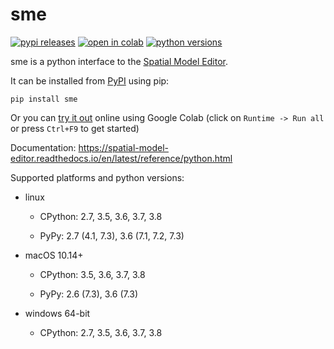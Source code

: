 
# sme

[![pypi releases](https://img.shields.io/pypi/v/sme.svg)](https://pypi.org/project/sme)
[![open in colab](https://colab.research.google.com/assets/colab-badge.svg)](https://colab.research.google.com/github/lkeegan/spatial-model-editor/blob/master/sme/sme_getting_started.ipynb)
[![python versions](https://img.shields.io/pypi/pyversions/sme)](https://pypi.org/project/sme)

sme is a python interface to the [Spatial Model Editor](https://github.com/lkeegan/spatial-model-editor).

It can be installed from [PyPI](https://pypi.org/project/sme/) using pip:

```
pip install sme
```

Or you can [try it out][1] online using Google Colab
(click on `Runtime -> Run all` or press `Ctrl+F9` to get started)

[1]: https://colab.research.google.com/github/lkeegan/spatial-model-editor/blob/master/sme/sme_getting_started.ipynb

Documentation: <https://spatial-model-editor.readthedocs.io/en/latest/reference/python.html>

Supported platforms and python versions:

- linux

  - CPython: 2.7, 3.5, 3.6, 3.7, 3.8

  - PyPy: 2.7 (4.1, 7.3), 3.6 (7.1, 7.2, 7.3)

- macOS 10.14+

  - CPython: 3.5, 3.6, 3.7, 3.8

  - PyPy: 2.6 (7.3), 3.6 (7.3)

- windows 64-bit

  - CPython: 2.7, 3.5, 3.6, 3.7, 3.8
